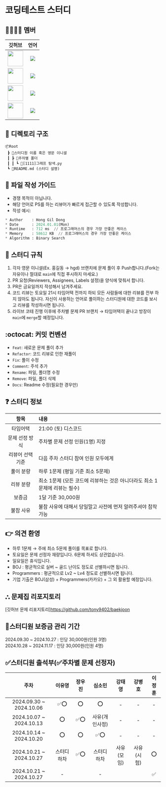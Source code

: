 # 코딩테스트 스터디

## 👨‍👨‍👧‍👦 멤버

| 깃허브 | 언어 |
|--------|:------:|
| <img src="https://avatars.githubusercontent.com/dnwls16071" width="50px;"> | <span><img src="https://img.shields.io/badge/Python-3776AB.svg?&style=for-the-badge&logo=Python&logoColor=white"/></span> |
| <img src="https://avatars.githubusercontent.com/Eu4ng" width="50px;"> | <span><img src="https://img.shields.io/badge/C++-00599C.svg?&style=for-the-badge&logo=C++&logoColor=white"/></span> |
| <img src="https://avatars.githubusercontent.com/teon98" width="50px;"> | <span><img src="https://img.shields.io/badge/Python-3776AB.svg?&style=for-the-badge&logo=Python&logoColor=white"/></span> |
| <img src="https://avatars.githubusercontent.com/Kang-bh" width="50px;"> | <span><img src="https://img.shields.io/badge/C++-00599C.svg?&style=for-the-badge&logo=C++&logoColor=white"/></span> |

## 📂 디렉토리 구조

```
📦Root
 ┣ 📂스터디원 이름 혹은 영문 이니셜
 ┃ ┣ 📂주차별 폴더
 ┃ ┃ ┗ 📜[1111]그래프 탐색.py
 ┗ 📜README.md (스터디 설명)
```

## 📝 파일 작성 가이드

- 경쟁 목적이 아닙니다.
- 해당 언어로 PS를 하는 리뷰어가 빠르게 접근할 수 있도록 작성합니다.
- 작성 예시:

```python
* Author    : Hong Gil Dong
* Date      : 2024.01.01(Mon)
* Runtime   : 712 ms  // 프로그래머스의 경우 가장 안좋은 케이스
* Memory    : 58612 KB  // 프로그래머스의 경우 가장 안좋은 케이스
* Algorithm : Binary Search
```

## 🚫 스터디 규칙

1. 각자 영문 이니셜(Ex. 홍길동 → hgd) 브랜치에 문제 풀이 후 Push합니다.(Fork는 자유이나 절대로 `main`에 직접 푸시하지 마세요.)
2. PR 요청(Reviewers, Assignees, Labels 설정)을 양식에 맞춰서 합니다.
3. PR은 금요일까지 작성해서 남겨주세요.
4. 코드 리뷰는 토요일 21시 타임어택 전까지 하되 모든 사람들에 대한 리뷰를 전부 하지 않아도 됩니다. 자신이 사용하는 언어로 풀이하는 스터디원에 대한 코드를 보시고 리뷰를 작성하시면 됩니다.
5. 라이브 코테 진행 이후에 주차별 문제 PR 브랜치 → 타임어택이 끝나고 방장이 `main`에 `merge`할 예정입니다.

## :octocat: 커밋 컨벤션

- `Feat`: 새로운 문제 풀이 추가
- `Refactor`: 코드 리뷰로 인한 재풀이
- `Fix`: 풀이 수정
- `Comment`: 주석 추가
- `Rename`: 파일, 폴더명 수정
- `Remove`: 파일, 폴더 삭제
- `Docs`: Readme 수정(필요한 경우만)

## ❓ 스터디 정보

| 항목 | 내용 |
|:------:|:------|
| 타임어택 | 21:00 (토) 디스코드 |
| 문제 선정 방식 | 주차별 문제 선정 인원(1명) 지정 |
| 리뷰어 선택 기준 | 다음 주차 스터디 참여 인원 모두에게 |
| 풀이 분량 | 하루 1문제 (평일 기준 최소 5문제) |
| 리뷰 분량 | 최소 1문제 (모든 코드에 리뷰하는 것은 아니더라도 최소 1문제에 리뷰는 필수) |
| 보증금 | 1달 기준 30,000원 |
| 불참 사유 | 불참 사유에 대해서 당일말고 사전에 먼저 알려주셔야 참작 가능 |

## 👉 의견 환영

- 하루 1문제 → 주에 최소 5문제 풀이를 목표로 합니다.
- 토요일은 문제 선정자 재량입니다. 6문제 하셔도 상관없습니다.
- 일요일은 휴식입니다.
- BOJ : 평균적으로 실버 ~ 골드 난이도 정도로 선별하시면 됩니다.
- Programmers : 평균적으로 Lv2 ~ Lv4 정도로 선별하시면 됩니다.
- 기업 기출은 BOJ(삼성) + Programmers(카카오) + 그 외 활용할 예정입니다.

## ⛬ 문제집 리포지토리

[깃허브 문제 리포지토리]https://github.com/tony9402/baekjoon

## 💸스터디원 보증금 관리 기간

2024.09.30 ~ 2024.10.27 : 인당 30,000원(인원 3명)
<br>
2024.10.28 ~ 2024.11.17 : 인당 30,000원(인원 4명)

## ✅스터디원 출석부(✅주차별 문제 선정자)

| 주차 | 이유영 | 장우진 | 심소민 | 강태영 | 강병호 | 이정훈 |
|:------:|:------:|:------:|:------:|:------:|:------:|:------:|
|2024.09.30 ~ 2024.10.06| ✅⭕| ⭕ | ⭕ | - | - | - |
|2024.10.07 ~ 2024.10.13| ⭕ | ✅⭕ | 사유(개인사정) | - | - | - |
|2024.10.14 ~ 2024.10.20| ⭕ | ⭕ | ✅⭕ | - | - | - |
|2024.10.21 ~ 2024.10.27| 스터디 하차 | ✅⭕ | 스터디 하차 | 사유(모임) | 사유(시험) | ⭕ |
|2024.10.21 ~ 2024.10.27| - |  | - | |  | ✅ |
